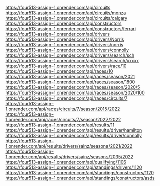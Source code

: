 https://four513-assign-1.onrender.com/api/circuits \
https://four513-assign-1.onrender.com/api/circuits/monza \
https://four513-assign-1.onrender.com/api/circuits/calgary \
https://four513-assign-1.onrender.com/api/constructors \
https://four513-assign-1.onrender.com/api/constructors/ferrari \
https://four513-assign-1.onrender.com/api/drivers \
https://four513-assign-1.onrender.com/api/drivers/Norris \
https://four513-assign-1.onrender.com/api/drivers/norris \
https://four513-assign-1.onrender.com/api/drivers/connolly \
https://four513-assign-1.onrender.com/api/drivers/search/sch  \
https://four513-assign-1.onrender.com/api/drivers/search/xxxxx  \
https://four513-assign-1.onrender.com/api/drivers/race/10 \
https://four513-assign-1.onrender.com/api/races/10  \
https://four513-assign-1.onrender.com/api/races/season/2021 \
https://four513-assign-1.onrender.com/api/races/season/1800 \
https://four513-assign-1.onrender.com/api/races/season/2020/5 \
https://four513-assign-1.onrender.com/api/races/season/2020/100 \
https://four513-assign-1.onrender.com/api/races/circuits/7 \
https://four513-assign-1.onrender.com/api/races/circuits/7/season/2015/2022 \
https://four513-assign-1.onrender.com/api/races/circuits/7/season/2022/2022 \
https://four513-assign-1.onrender.com/api/results/11 \
https://four513-assign-1.onrender.com/api/results/driver/hamilton \
https://four513-assign-1.onrender.com/api/results/driver/connolly \
https://four513-assign-1.onrender.com/api/results/drivers/sainz/seasons/2021/2022 \
https://four513-assign-1.onrender.com/api/results/drivers/sainz/seasons/2035/2022 \
https://four513-assign-1.onrender.com/api/qualifying/1106 \
https://four513-assign-1.onrender.com/api/standings/drivers/1120 \
https://four513-assign-1.onrender.com/api/standings/constructors/1120 \
https://four513-assign-1.onrender.com/api/standings/constructors/asds